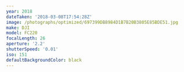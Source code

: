 ```yaml
---
year: 2018
dateTaken: '2018-03-08T17:54:28Z'
image: /photographs/optimized/697399DB8984D1B7B20B3805E85BDE51.jpg
make: DJI
model: FC220
focalLength: 26
aperture: '2.2'
shutterSpeed: '0.01'
iso: 151
defaultBackgroundColor: black
---
```

